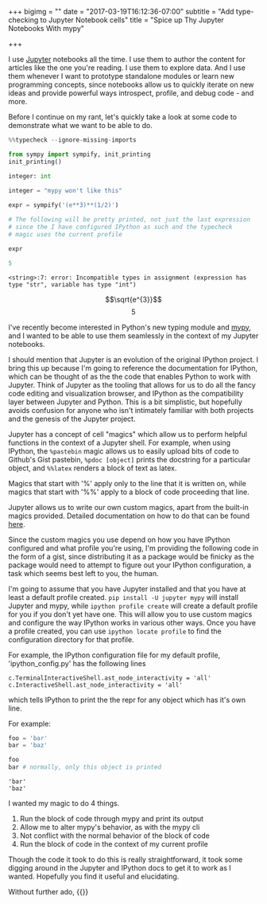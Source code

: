 +++
bigimg = ""
date = "2017-03-19T16:12:36-07:00"
subtitle = "Add type-checking to Jupyter Notebook cells"
title = "Spice up Thy Jupyter Notebooks With mypy"

+++
<!--more-->

I use [Jupyter](http://jupyter.org/) notebooks all the time. I use them to author the content for articles like the one you're reading. I use them to explore data. And I use them whenever I want to prototype standalone modules or learn new programming concepts, since notebooks allow us to quickly iterate on new ideas and provide powerful ways introspect, profile, and debug code - and more. 

Before I continue on my rant, let's quickly take a look at some code to demonstrate what we want to be able to do.

```python
%%typecheck --ignore-missing-imports

from sympy import sympify, init_printing
init_printing()

integer: int
    
integer = "mypy won't like this"

expr = sympify('(e**3)**(1/2)') 

# The following will be pretty printed, not just the last expression
# since the I have configured IPython as such and the typecheck
# magic uses the current profile

expr

5
```
    <string>:7: error: Incompatible types in assignment (expression has type "str", variable has type "int")
$$\sqrt{e^{3}}$$
$$5$$


I've recently become interested in Python's new typing module and [mypy](http://mypy-lang.org/), and I wanted to be able to use them seamlessly in the context of my Jupyter notebooks.

I should mention that Jupyter is an evolution of the original IPython project. I bring this up because I'm going to reference the documentation for IPython, which can be thought of as the the code that enables Python to work with Jupyter. Think of Jupyter as the tooling that allows for us to do all the fancy code editing and visualization browser, and IPython as the compatibility layer between Jupyter and Python. This is a bit simplistic, but hopefully avoids confusion for anyone who isn't intimately familiar with both projects and the genesis of the Jupyter project.

Jupyter has a concept of cell "magics" which allow us to perform helpful functions in the context of a Jupyter shell. For example, when using IPython, the `%pastebin` magic allows us to easily upload bits of code to Github's Gist pastebin, `%pdoc [object]` prints the docstring for a particular object, and `%%latex` renders a block of text as latex.

Magics that start with  '%' apply only to the line that it is written on, while
magics that start with '%%' apply to a block of code proceeding that line.

Jupyter allows us to write our own custom magics, apart from the built-in magics provided. Detailed documentation on how to do that can be found [here](http://ipython.readthedocs.io/en/stable/config/custommagics.html).

Since the custom magics you use depend on how you have IPython configured and what profile you're using, I'm providing the following code in the form of a gist, since distributing it as a package would be finicky as the package would need to attempt to figure out your IPython configuration, a task which seems best left to you, the human.

I'm going to assume that you have Jupyter installed and that you have at least a default profile created. `pip install -U jupyter mypy` will install Jupyter and mypy, while `ipython profile create` will create a default profile for you if you don't yet have one. This will allow you to use custom magics and configure the way IPython works in various other ways. Once you have a profile created, you can use `ipython locate profile` to find the configuration directory for that profile.

For example, the IPython configuration file for my default profile, 'ipython_config.py' has the following lines

    c.TerminalInteractiveShell.ast_node_interactivity = 'all'
    c.InteractiveShell.ast_node_interactivity = 'all'
    
which tells IPython to print the the repr for any object which has it's own line. 

For example:


```python
foo = 'bar'
bar = 'baz'

foo
bar # normally, only this object is printed
```
    'bar'
    'baz'


I wanted my magic to do 4 things.

1. Run the block of code through mypy and print its output
2. Allow me to alter mypy's behavior, as with the mypy cli
2. Not conflict with the normal behavior of the block of code
3. Run the block of code in the context of my current profile

Though the code it took to do this is really straightforward, it took some digging around in the Jupyter and IPython docs to get it to work as I wanted. Hopefully you find it useful and elucidating.

Without further ado, {{<gist knowsuchagency f7b2203dd613756a45f816d6809f01a6 >}}


